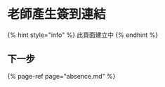 # 老師產生簽到連結

{% hint style="info" %}
此頁面建立中
{% endhint %}

## 下一步

{% page-ref page="absence.md" %}



